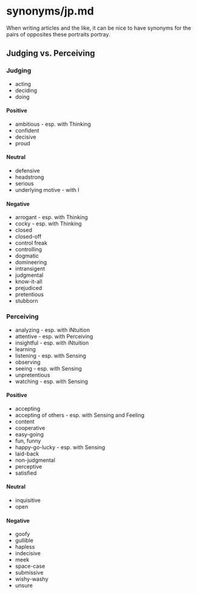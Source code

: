 
# synonyms/jp.md

When writing articles and the like, it can be nice to have synonyms for the pairs of opposites
these portraits portray.


## Judging vs. Perceiving

### Judging
- acting
- deciding
- doing

#### Positive
- ambitious - esp. with Thinking
- confident
- decisive
- proud

#### Neutral
- defensive
- headstrong
- serious
- underlying motive - with I

#### Negative
- arrogant - esp. with Thinking
- cocky - esp. with Thinking
- closed
- closed-off
- control freak
- controlling
- dogmatic
- domineering
- intransigent
- judgmental
- know-it-all
- prejudiced
- pretentious
- stubborn


### Perceiving
- analyzing - esp. with iNtuition
- attentive - esp. with Perceiving
- insightful - esp. with iNtuition
- learning
- listening - esp. with Sensing
- observing
- seeing - esp. with Sensing
- unpretentious
- watching - esp. with Sensing

#### Positive
- accepting
- accepting of others - esp. with Sensing and Feeling
- content
- cooperative
- easy-going
- fun, funny
- happy-go-lucky - esp. with Sensing
- laid-back
- non-judgmental
- perceptive
- satisfied

#### Neutral
- inquisitive
- open

#### Negative
- goofy
- gullible
- hapless
- indecisive
- meek
- space-case
- submissive
- wishy-washy
- unsure

